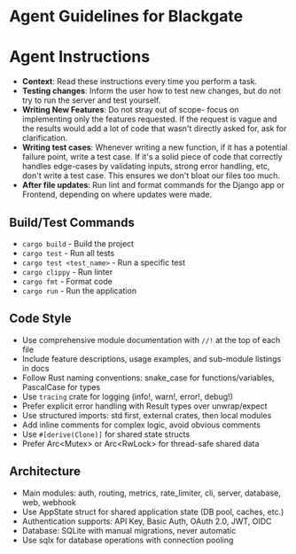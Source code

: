 # Agent Guidelines for Blackgate

# Agent Instructions
- **Context**: Read these instructions every time you perform a task.
- **Testing changes**: Inform the user how to test new changes, but do not try to run the server and test yourself.
- **Writing New Features**: Do not stray out of scope- focus on implementing only the features requested. If the request is vague and the results would add a lot of code that wasn't directly asked for, ask for clarification.
- **Writing test cases**: Whenever writing a new function, if it has a potential failure point, write a test case. If it's a solid piece of code that correctly handles edge-cases by validating inputs, strong error handling, etc, don't write a test case. This ensures we don't bloat our files too much.
- **After file updates**: Run lint and format commands for the Django app or Frontend, depending on where updates were made.

## Build/Test Commands
- `cargo build` - Build the project
- `cargo test` - Run all tests
- `cargo test <test_name>` - Run a specific test
- `cargo clippy` - Run linter
- `cargo fmt` - Format code
- `cargo run` - Run the application

## Code Style
- Use comprehensive module documentation with `//!` at the top of each file
- Include feature descriptions, usage examples, and sub-module listings in docs
- Follow Rust naming conventions: snake_case for functions/variables, PascalCase for types
- Use `tracing` crate for logging (info!, warn!, error!, debug!)
- Prefer explicit error handling with Result types over unwrap/expect
- Use structured imports: std first, external crates, then local modules
- Add inline comments for complex logic, avoid obvious comments
- Use `#[derive(Clone)]` for shared state structs
- Prefer Arc<Mutex<T>> or Arc<RwLock<T>> for thread-safe shared data

## Architecture
- Main modules: auth, routing, metrics, rate_limiter, cli, server, database, web, webhook
- Use AppState struct for shared application state (DB pool, caches, etc.)
- Authentication supports: API Key, Basic Auth, OAuth 2.0, JWT, OIDC
- Database: SQLite with manual migrations, never automatic
- Use sqlx for database operations with connection pooling
